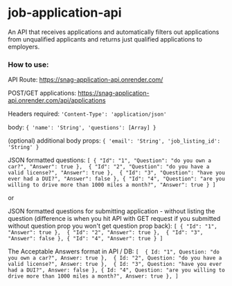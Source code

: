 # job-application-api
An API that receives applications and automatically filters out applications from unqualified applicants and returns just qualified applications to employers.

### How to use:

API Route:
https://snag-application-api.onrender.com/

POST/GET applications:
https://snag-application-api.onrender.com/api/applications

Headers required:
`'Content-Type': 'application/json'`

body: 
`{
      'name': 'String',
      'questions': [Array]
  }`

(optional) additional body props:
`{
    'email': 'String',
    'job_listing_id': 'String'
}`

JSON formatted questions:
`[
    { "Id": "1", "Question": "do you own a car?", "Answer": true }, 
    { "Id": "2", "Question": "do you have a valid license?", "Answer": true }, 
    { "Id": "3", "Question": "have you ever had a DUI?", "Answer": false },
    { "Id": "4", "Question": "are you willing to drive more than 1000 miles a month?", "Answer": true }
]`

or 

JSON formatted questions for submitting application - without listing the question (difference is when you hit API with GET request if you submitted without question prop you won't get question prop back):
`[
    { "Id": "1", "Answer": true }, 
    { "Id": "2", "Answer": true }, 
    { "Id": "3", "Answer": false },
    { "Id": "4", "Answer": true }
]`


The Acceptable Answers format in API / DB:
`[ 
   { Id: "1", Question: "do you own a car?", Answer: true }, 
   { Id: "2", Question: "do you have a valid license?", Answer: true }, 
   { Id: "3", Question: "have you ever had a DUI?", Answer: false },
   { Id: "4", Question: "are you willing to drive more than 1000 miles a month?", Answer: true },
]`
